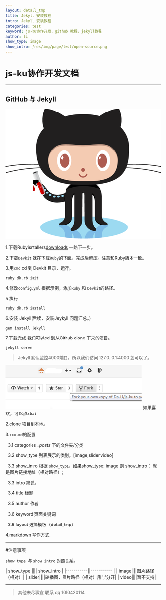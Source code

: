 ```yaml
---
layout: detail_tmp
title: Jekyll 安装教程
intro: Jekyll 安装教程
categories: test
keyword: js-ku协作开发，github 教程，jekyll教程
author: li
show_type: image
show_intro: /res/img/page/test/open-source.png
---
```


# js-ku协作开发文档

--- 

## GitHub 与 Jekyll

![jekyll和github教程](/res/img/page/test/open-source.png) 



1.下载Rubyisntallers[downloads](http://rubyinstaller.org/downloads/) 一路下一步。

2.下载`Devkit` 就在下载`Ruby`的下面。完成后解压。注意和Ruby版本一致。

3.用`cmd` cd 到 Devkit 目录，运行。
    
    ruby dk.rb init 

4.修改`config.yml` 根据示例，添加`Ruby` 和 `Devkit`的路径。

5.执行
    
    ruby dk.rb install

6.安装 Jekyll(后续，安装Jeykyll 问题汇总。)
    
    gem install jekyll

7.下载完成.我们可以cd 到从Github clone 下来的项目。

    jekyll serve

>Jekyll 默认监控4000端口。所以我们访问 127.0..0.1:4000 就可以了。

![jekyll和github教程](/res/img/page/test/fork.png) 
如果喜欢，可以点*start* 



2.clone 项目到本地。 



3.`xxx.md`的配置 

&nbsp;&nbsp;3.1 categories *_posts* 下的文件夹/分类 

&nbsp;&nbsp;3.2 show_type 列表展示的类别。[image,slider,video]

&nbsp;&nbsp;3.3 show_intro 根据 `show_type`。如果show_type: image 则 show_intro： 就是图片链接地址（相对路径）;

&nbsp;&nbsp;3.3 intro 简述。

&nbsp;&nbsp;3.4 title 标题
 
&nbsp;&nbsp;3.5 author 作者
 
&nbsp;&nbsp;3.6 keyword 页面关键词
 
&nbsp;&nbsp;3.6 layout 选择模板（detail_tmp）

4.[markdown](http://lixiaoshenxian.com/markdown.html) 写作方式 

------------------ 
#注意事项 

`show_type `与 `show_intro` 对照关系。 


| show_type ||||      show_intro      |
|-----------||----------- |
| image||||图片路径（相对）| 
| slider||||轮播图，图片路径（相对）用 ';'分开|
| video||||暂不支持|

------

>其他未尽事宜 联系 qq 1010420114

